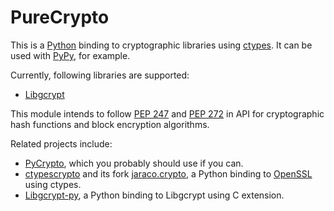 # PureCrypto

This is a [Python](http://www.python.org/) binding to cryptographic libraries
using [ctypes](http://docs.python.org/library/ctypes.html).
It can be used with [PyPy](http://pypy.org/), for example.

Currently, following libraries are supported:

* [Libgcrypt](http://www.gnupg.org/documentation/manuals/gcrypt/)

This module intends to follow
[PEP 247](http://www.python.org/dev/peps/pep-0247/) and
[PEP 272](http://www.python.org/dev/peps/pep-0272/)
in API for cryptographic hash functions and block encryption algorithms.

Related projects include:

* [PyCrypto](http://www.dlitz.net/software/pycrypto/),
which you probably should use if you can.
* [ctypescrypto](http://code.google.com/p/ctypescrypto/) and its fork
[jaraco.crypto](https://bitbucket.org/jaraco/jaraco.crypto),
a Python binding to [OpenSSL](http://www.openssl.org/) using ctypes.
* [Libgcrypt-py](http://libgcrypt-py.sourceforge.net/),
a Python binding to Libgcrypt using C extension.
